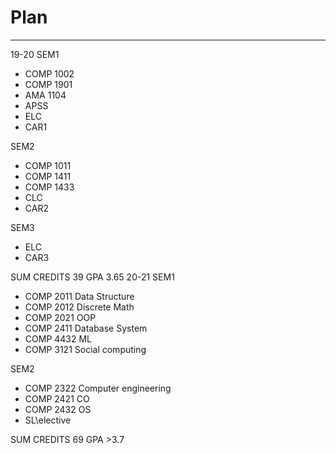 # Plan
****
19-20
SEM1
- COMP 1002
- COMP 1901
- AMA 1104
- APSS
- ELC
- CAR1

SEM2
- COMP 1011
- COMP 1411
- COMP 1433
- CLC
- CAR2

SEM3
- ELC
- CAR3

SUM CREDITS 39 GPA 3.65
20-21
SEM1
- COMP 2011 Data Structure
- COMP 2012 Discrete Math
- COMP 2021 OOP
- COMP 2411 Database System
- COMP 4432 ML
- COMP 3121 Social computing

SEM2
- COMP 2322 Computer engineering
- COMP 2421 CO
- COMP 2432 OS
- SL\elective

SUM CREDITS  69 GPA >3.7